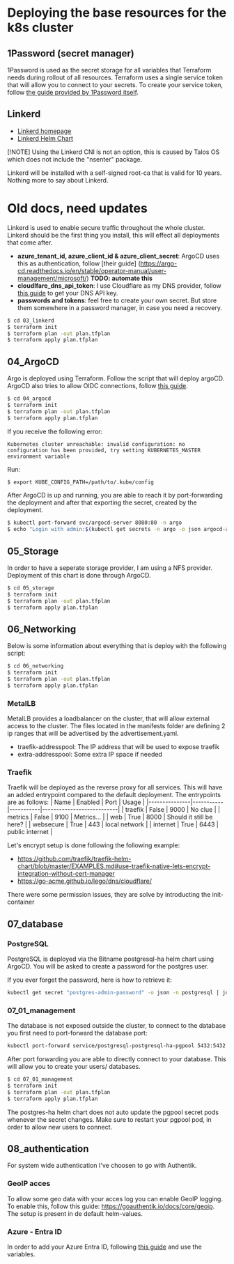 # Deploying the base resources for the k8s cluster

## 1Password (secret manager)
1Password is used as the secret storage for all variables that Terraform needs during rollout of all resources. 
Terraform uses a single service token that will allow you to connect to your secrets. To create your service token, follow [the guide provided by 1Password itself](https://developer.1password.com/docs/service-accounts/get-started/). 

## Linkerd
- [Linkerd homepage](https://linkerd.io/)
- [Linkerd Helm Chart](https://linkerd.io/2.14/tasks/install-helm/)

[!NOTE]
Using the Linkerd CNI is not an option, this is caused by Talos OS which does not include the "nsenter" package. 

Linkerd will be installed with a self-signed root-ca that is valid for 10 years. Nothing more to say about Linkerd.

# Old docs, need updates
Linkerd is used to enable secure traffic throughout the whole cluster. Linkerd should be the first thing you install, this will effect all deployments that come after. 

- **azure_tenant_id, azure_client_id & azure_client_secret**: ArgoCD uses this as authentication, follow [their guide] (https://argo-cd.readthedocs.io/en/stable/operator-manual/user-management/microsoft/) **TODO: automate this**
- **cloudlfare_dns_api_token**: I use Cloudflare as my DNS provider, follow [this guide](https://go-acme.github.io/lego/dns/cloudflare/) to get your DNS API key.
- **passwords and tokens**: feel free to create your own secret. But store them somewhere in a password manager, in case you need a recovery. 

```bash
$ cd 03_linkerd
$ terraform init
$ terraform plan -out plan.tfplan
$ terraform apply plan.tfplan 
```

## 04_ArgoCD
Argo is deployed using Terraform. Follow the script that will deploy argoCD. ArgoCD also tries to allow OIDC connections, follow [this guide](https://argo-cd.readthedocs.io/en/stable/operator-manual/user-management/microsoft/#azure-ad-app-registration-auth-using-oidc). 

```bash
$ cd 04_argocd
$ terraform init
$ terraform plan -out plan.tfplan
$ terraform apply plan.tfplan 
```

If you receive the following error: 

```error
Kubernetes cluster unreachable: invalid configuration: no configuration has been provided, try setting KUBERNETES_MASTER environment variable
```
Run: 
```bash
$ export KUBE_CONFIG_PATH=/path/to/.kube/config
```

After ArgoCD is up and running, you are able to reach it by port-forwarding the deployment and after that exporting the secret, created by the deployment.
```bash
$ kubectl port-forward svc/argocd-server 8080:80 -n argo
$ echo "Login with admin:$(kubectl get secrets -n argo -o json argocd-admin-password | jq -r '.data.password' | base64 -d)"
```

## 05_Storage
In order to have a seperate storage provider, I am using a NFS provider. Deployment of this chart is done through ArgoCD. 

```bash
$ cd 05_storage
$ terraform init
$ terraform plan -out plan.tfplan
$ terraform apply plan.tfplan 
```

## 06_Networking
Below is some information about everything that is deploy with the following script:
```bash
$ cd 06_networking
$ terraform init
$ terraform plan -out plan.tfplan
$ terraform apply plan.tfplan 
```

### MetalLB
MetalLB provides a loadbalancer on the cluster, that will allow external access to the cluster. 
The files located in the manifests folder are defining 2 ip ranges that will be advertised by the advertisement.yaml. 

- traefik-addresspool: The IP address that will be used to expose traefik
- extra-addresspool: Some extra IP space if needed


### Traefik
Traefik will be deployed as the reverse proxy for all services. This will have an added entrypoint compared to the default deployment. The entrypoints are as follows:
| Name          | Enabled   | Port      | Usage                     |
|---------------|-----------|-----------|---------------------------|
| traefik       | False     | 9000      | No clue                   |
| metrics       | False     | 9100      | Metrics...                |
| web           | True      | 8000      | Should it still be here?  |
| websecure     | True      | 443       | local network             |
| internet      | True      | 6443      | public internet           |

Let's encrypt setup is done following the following example: 
- https://github.com/traefik/traefik-helm-chart/blob/master/EXAMPLES.md#use-traefik-native-lets-encrypt-integration-without-cert-manager
- https://go-acme.github.io/lego/dns/cloudflare/


There were some permission issues, they are solve by introducting the init-container

## 07_database

### PostgreSQL
PostgreSQL is deployed via the Bitname postgresql-ha helm chart using ArgoCD. You will be asked to create a password for the postgres user. 

If you ever forget the password, here is how to retrieve it:

```Bash
kubectl get secret "postgres-admin-password" -o json -n postgresql | jq -r ".[\"data\"][\"password\"]" | base64 -d 
```

### 07_01_management
The database is not exposed outside the cluster, to connect to the database you first need to port-forward the database port: 
```Bash
kubectl port-forward service/postgresql-postgresql-ha-pgpool 5432:5432 -n postgresql
```

After port forwarding you are able to directly connect to your database. This will allow you to create your users/ databases. 
```bash
$ cd 07_01_management
$ terraform init
$ terraform plan -out plan.tfplan
$ terraform apply plan.tfplan 
```

The postgres-ha helm chart does not auto update the pgpool secret pods whenever the secret changes. Make sure to restart your pgpool pod, in order to allow new users to connect. 

## 08_authentication
For system wide authentication I've choosen to go with Authentik. 

### GeoIP acces
To allow some geo data with your acces log you can enable GeoIP logging. To enable this, follow this guide: https://goauthentik.io/docs/core/geoip. The setup is present in de default helm-values.

### Azure - Entra ID
In order to add your Azure Entra ID, following [this guide](https://goauthentik.io/integrations/sources/azure-ad/) and use the variables.